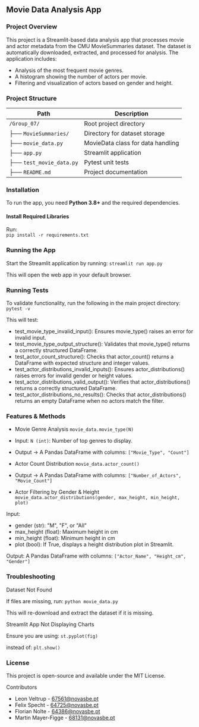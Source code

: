 ## Movie Data Analysis App

### Project Overview  
This project is a Streamlit-based data analysis app that processes movie and actor metadata from the CMU MovieSummaries dataset. The dataset is automatically downloaded, extracted, and processed for analysis. The application includes:

- Analysis of the most frequent movie genres.  
- A histogram showing the number of actors per movie.  
- Filtering and visualization of actors based on gender and height.  

### Project Structure

| Path                   | Description                        |
|------------------------|--------------------------------|
| `/Group_07/`          | Root project directory         |
| ├── `MovieSummaries/` | Directory for dataset storage  |
| ├── `movie_data.py`   | MovieData class for data handling |
| ├── `app.py`          | Streamlit application          |
| ├── `test_movie_data.py` | Pytest unit tests          |
| ├── `README.md`       | Project documentation         |

### Installation  
To run the app, you need **Python 3.8+** and the required dependencies.

#### Install Required Libraries  
Run:  
`pip install -r requirements.txt`

### Running the App
Start the Streamlit application by running:
`streamlit run app.py`

This will open the web app in your default browser.

### Running Tests
To validate functionality, run the following in the main project directory:
`pytest -v`

This will test:
- test_movie_type_invalid_input(): Ensures movie_type() raises an error for invalid input.
- test_movie_type_output_structure(): Validates that movie_type() returns a correctly structured DataFrame.
- test_actor_count_structure(): Checks that actor_count() returns a DataFrame with expected structure and integer values.
- test_actor_distributions_invalid_inputs(): Ensures actor_distributions() raises errors for invalid gender or height values.
- test_actor_distributions_valid_output(): Verifies that actor_distributions() returns a correctly structured DataFrame.
- test_actor_distributions_no_results(): Checks that actor_distributions() returns an empty DataFrame when no actors match the filter.


### Features & Methods
- Movie Genre Analysis
`movie_data.movie_type(N)`

- Input:
`N (int)`: Number of top genres to display.

- Output -> A Pandas DataFrame with columns:
`["Movie_Type", "Count"]`

- Actor Count Distribution
`movie_data.actor_count()`

- Output -> A Pandas DataFrame with columns:
`["Number_of_Actors", "Movie_Count"]`

- Actor Filtering by Gender & Height
`movie_data.actor_distributions(gender, max_height, min_height, plot)`

Input:
- gender (str): "M", "F", or "All"
- max_height (float): Maximum height in cm
- min_height (float): Minimum height in cm
- plot (bool): If True, displays a height distribution plot in Streamlit.

Output:
A Pandas DataFrame with columns:
`["Actor_Name", "Height_cm", "Gender"]`

### Troubleshooting
Dataset Not Found

If files are missing, run:
`python movie_data.py`

This will re-download and extract the dataset if it is missing.

Streamlit App Not Displaying Charts

Ensure you are using:
`st.pyplot(fig)`

instead of:
`plt.show()`

### License
This project is open-source and available under the MIT License.

Contributors  
- Leon Veltrup - 67561@novasbe.pt
- Felix Specht - 64725@novasbe.pt
- Florian Nolte - 64386@novasbe.pt
- Martin Mayer-Figge - 68131@novasbe.pt  

